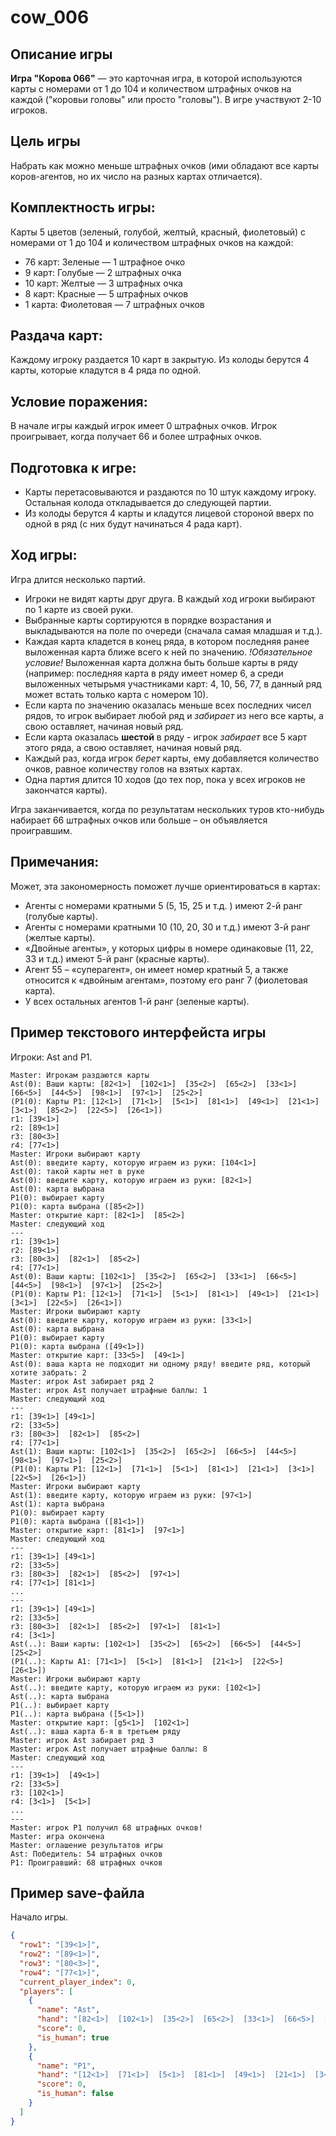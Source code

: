 # cow_006
## **Описание игры**

**Игра "Корова 066"** — это карточная игра, в которой используются карты с номерами от 1 до 104 и количеством штрафных очков на каждой ("коровьи головы" или просто "головы"). В игре участвуют 2-10 игроков.


## **Цель игры**
  
Набрать как можно меньше штрафных очков (ими обладают все карты коров-агентов, но их число на разных картах отличается). 

## **Комплектность игры:**

Карты 5 цветов (зеленый, голубой, желтый, красный, фиолетовый) с номерами от 1 до 104 и количеством штрафных очков на каждой:
+ 76 карт: Зеленые — 1 штрафное очко
+ 9 карт: Голубые — 2 штрафных очка
+ 10 карт: Желтые — 3 штрафных очка
+ 8 карт: Красные — 5 штрафных очков
+ 1 карта: Фиолетовая — 7 штрафных очков
    
## **Раздача карт:**
  Каждому игроку раздается 10 карт в закрытую.
  Из колоды берутся 4 карты, которые кладутся в 4 ряда по одной.

## **Условие поражения:**
  В начале игры каждый игрок имеет 0 штрафных очков. Игрок проигрывает, когда получает 66 и более штрафных очков. 

## **Подготовка к игре:**
+  Карты перетасовываются и раздаются по 10 штук каждому игроку. Остальная колода откладывается до следующей партии.
+ Из колоды берутся 4 карты и кладутся лицевой стороной вверх по одной в ряд (с них будут начинаться 4 рада карт).

## **Ход игры:**
  Игра длится несколько партий. 
+ Игроки не видят карты друг друга. В каждый ход игроки выбирают по 1 карте из своей руки.
+ Выбранные карты сортируются в порядке возрастания и выкладываются на поле по очереди (сначала самая младшая и т.д.).
+ Каждая карта кладется в конец ряда, в котором последняя ранее выложенная карта ближе всего к ней по значению. _!Обязательное условие!_ Выложенная карта должна быть больше карты в ряду (например: последняя карта в ряду имеет номер 6, а среди выложенных четырьмя участниками карт: 4, 10, 56, 77, в данный ряд может встать только карта с номером 10).
+ Если карта по значению оказалась меньше всех последних чисел рядов, то игрок выбирает любой ряд и _забирает_ из него все карты, а свою оставляет, начиная новый ряд.
+ Если карта оказалась **шестой** в ряду - игрок _забирает_ все 5 карт этого ряда, а свою оставляет, начиная новый ряд.
+ Каждый раз, когда игрок _берет_ карты, ему добавляется количество очков, равное количеству голов на взятых картах.
+ Одна партия длится 10 ходов (до тех пор, пока у всех игроков не закончатся карты).

Игра заканчивается, когда по результатам нескольких туров кто-нибудь набирает 66 штрафных очков или больше – он объявляется проигравшим.
  
## **Примечания:**
  Может, эта закономерность поможет лучше ориентироваться в картах:
+ Агенты с номерами кратными 5 (5, 15, 25 и т.д. ) имеют 2-й ранг (голубые карты).
+ Агенты с номерами кратными 10 (10, 20, 30 и т.д.) имеют 3-й ранг (желтые карты).
+ «Двойные агенты», у которых цифры в номере одинаковые (11, 22, 33 и т.д.) имеют 5-й ранг (красные карты).
+ Агент 55 – «суперагент», он имеет номер кратный 5, а также относится к «двойным агентам», поэтому его ранг 7 (фиолетовая карта).
+ У всех остальных агентов 1-й ранг (зеленые карты).


## Пример текстового интерфейста игры
Игроки: Ast and P1. 
```
Master: Игрокам раздаются карты
Ast(0): Ваши карты: [82<1>]  [102<1>]  [35<2>]  [65<2>]  [33<1>]  [66<5>]  [44<5>]  [98<1>]  [97<1>]  [25<2>]
(P1(0): Карты P1: [12<1>]  [71<1>]  [5<1>]  [81<1>]  [49<1>]  [21<1>]  [3<1>]  [85<2>]  [22<5>]  [26<1>])
r1: [39<1>]
r2: [89<1>]
r3: [80<3>]
r4: [77<1>]
Master: Игроки выбирают карту
Ast(0): введите карту, которую играем из руки: [104<1>]
Ast(0): такой карты нет в руке
Ast(0): введите карту, которую играем из руки: [82<1>]
Ast(0): карта выбрана
P1(0): выбирает карту
P1(0): карта выбрана ([85<2>])
Master: открытие карт: [82<1>]  [85<2>]
Master: следующий ход
---
r1: [39<1>]
r2: [89<1>] 
r3: [80<3>]  [82<1>]  [85<2>]
r4: [77<1>]
Ast(0): Ваши карты: [102<1>]  [35<2>]  [65<2>]  [33<1>]  [66<5>]  [44<5>]  [98<1>]  [97<1>]  [25<2>]
(P1(0): Карты P1: [12<1>]  [71<1>]  [5<1>]  [81<1>]  [49<1>]  [21<1>]  [3<1>]  [22<5>]  [26<1>])
Master: Игроки выбирают карту
Ast(0): введите карту, которую играем из руки: [33<1>]
Ast(0): карта выбрана
P1(0): выбирает карту
P1(0): карта выбрана ([49<1>])
Master: открытие карт: [33<5>]  [49<1>]
Ast(0): ваша карта не подходит ни одному ряду! введите ряд, который хотите забрать: 2
Master: игрок Ast забирает ряд 2 
Master: игрок Ast получает штрафные баллы: 1
Master: следующий ход
---
r1: [39<1>] [49<1>]
r2: [33<5>]
r3: [80<3>]  [82<1>]  [85<2>]
r4: [77<1>]
Ast(1): Ваши карты: [102<1>]  [35<2>]  [65<2>]  [66<5>]  [44<5>]  [98<1>]  [97<1>]  [25<2>]
(P1(0): Карты P1: [12<1>]  [71<1>]  [5<1>]  [81<1>]  [21<1>]  [3<1>]  [22<5>]  [26<1>])
Master: Игроки выбирают карту
Ast(1): введите карту, которую играем из руки: [97<1>]
Ast(1): карта выбрана
P1(0): выбирает карту
P1(0): карта выбрана ([81<1>])
Master: открытие карт: [81<1>]  [97<1>]
Master: следующий ход
---
r1: [39<1>] [49<1>]
r2: [33<5>]
r3: [80<3>]  [82<1>]  [85<2>]  [97<1>]
r4: [77<1>] [81<1>]
...
---
r1: [39<1>] [49<1>]
r2: [33<5>]
r3: [80<3>]  [82<1>]  [85<2>]  [97<1>]  [81<1>]
r4: [3<1>]
Ast(..): Ваши карты: [102<1>]  [35<2>]  [65<2>]  [66<5>]  [44<5>]  [25<2>]
(P1(..): Карты А1: [71<1>]  [5<1>]  [81<1>]  [21<1>]  [22<5>]  [26<1>])
Master: Игроки выбирают карту
Ast(..): введите карту, которую играем из руки: [102<1>]
Ast(..): карта выбрана
P1(..): выбирает карту
P1(..): карта выбрана ([5<1>])
Master: открытие карт: [g5<1>]  [102<1>]
Ast(..): ваша карта 6-я в третьем ряду
Master: игрок Ast забирает ряд 3 
Master: игрок Ast получает штрафные баллы: 8
Master: следующий ход
---
r1: [39<1>]  [49<1>]
r2: [33<5>]
r3: [102<1>]
r4: [3<1>]  [5<1>]
...
---
Master: игрок P1 получил 68 штрафных очков!
Master: игра окончена
Master: оглашение результатов игры
Ast: Победитель: 54 штрафных очков
P1: Проигравший: 68 штрафных очков
``` 

## Пример save-файла 
Начало игры.
```json
{
  "row1": "[39<1>]",
  "row2": "[89<1>]",
  "row3": "[80<3>]",
  "row4": "[77<1>]",
  "current_player_index": 0,
  "players": [
    {
      "name": "Ast",
      "hand": "[82<1>]  [102<1>]  [35<2>]  [65<2>]  [33<1>]  [66<5>]  [44<5>]  [98<1>]  [97<1>]  [25<2>]",
      "score": 0,
      "is_human": true
    },
    {
      "name": "P1",
      "hand": "[12<1>]  [71<1>]  [5<1>]  [81<1>]  [49<1>]  [21<1>]  [3<1>]  [85<2>]  [22<5>]  [26<1>]",
      "score": 0,
      "is_human": false
    }
  ]
}
```






















